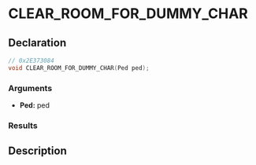 # CLEAR_ROOM_FOR_DUMMY_CHAR

## Declaration
```cpp
// 0x2E373084
void CLEAR_ROOM_FOR_DUMMY_CHAR(Ped ped);
```

### Arguments
- **Ped:** ped

### Results

## Description
